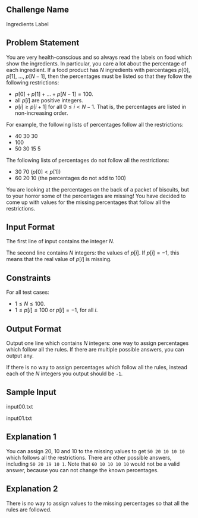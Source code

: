 ## Challenge Name

Ingredients Label

## Problem Statement

You are very health-conscious and so always read the labels on food which show the ingredients.
In particular, you care a lot about the percentage of each ingredient.
If a food product has $N$ ingredients with percentages $p[0]$, $p[1]$, ..., $p[N-1]$, then the percentages must be listed so that they follow the following restrictions:

- $p[0] + p[1] + ... + p[N-1] = 100$.
- all $p[i]$ are positive integers.
- $p[i] \geq p[i+1]$ for all $0 \leq i < N-1$. That is, the percentages are listed in non-increasing order.

For example, the following lists of percentages follow all the restrictions:

- 40 30 30
- 100
- 50 30 15 5

The following lists of percentages do not follow all the restrictions:

- 30 70 ($p[0] < p[1]$)
- 60 20 10 (the percentages do not add to 100)

You are looking at the percentages on the back of a packet of biscuits, but to your horror some of the percentages are missing! 
You have decided to come up with values for the missing percentages that follow all the restrictions.

## Input Format

The first line of input contains the integer $N$.

The second line contains $N$ integers: the values of $p[i]$. If $p[i] = -1$, this means that the real value of $p[i]$ is missing.  

## Constraints

For all test cases:

- $1 \le N \le 100$.
- $1 \leq p[i] \leq 100$ or $p[i] = -1$, for all $i$.

## Output Format

Output one line which contains $N$ integers: one way to assign percentages which follow all the rules.
If there are multiple possible answers, you can output any. 

If there is no way to assign percentages which follow all the rules, instead each of the $N$ integers you output should be `-1`.

## Sample Input

input00.txt

input01.txt

## Explanation 1

You can assign 20, 10 and 10 to the missing values to get `50 20 10 10 10` which follows all the restrictions.
There are other possible answers, including `50 20 19 10 1`.
Note that `60 10 10 10 10` would not be a valid answer, because you can not change the known percentages.

## Explanation 2

There is no way to assign values to the missing percentages so that all the rules are followed.
